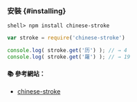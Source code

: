 ### 安裝 {#installing}

```console
shell> npm install chinese-stroke
```

```js
var stroke = require('chinese-stroke')

console.log( stroke.get('历') ); // → 4
console.log( stroke.get('羅') ); // → 19
```

#### :books: 參考網站：
- [chinese-stroke](https://www.npmjs.com/package/chinese-stroke)